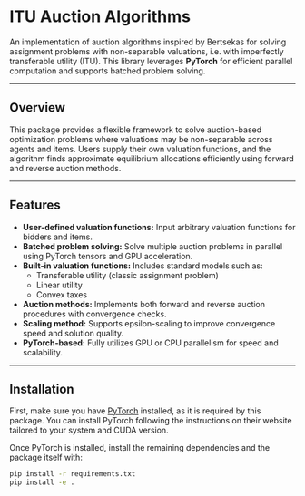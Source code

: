 # ITU Auction Algorithms

An implementation of auction algorithms inspired by Bertsekas for solving assignment problems with non-separable valuations, i.e. with imperfectly transferable utility (ITU). This library leverages **PyTorch** for efficient parallel computation and supports batched problem solving.

---

## Overview

This package provides a flexible framework to solve auction-based optimization problems where valuations may be non-separable across agents and items. Users supply their own valuation functions, and the algorithm finds approximate equilibrium allocations efficiently using forward and reverse auction methods.

---

## Features

- **User-defined valuation functions:** Input arbitrary valuation functions for bidders and items.
- **Batched problem solving:** Solve multiple auction problems in parallel using PyTorch tensors and GPU acceleration.
- **Built-in valuation functions:** Includes standard models such as:
  - Transferable utility (classic assignment problem)
  - Linear utility
  - Convex taxes
- **Auction methods:** Implements both forward and reverse auction procedures with convergence checks.
- **Scaling method:** Supports epsilon-scaling to improve convergence speed and solution quality.
- **PyTorch-based:** Fully utilizes GPU or CPU parallelism for speed and scalability.

---

## Installation

First, make sure you have [PyTorch](https://pytorch.org/) installed, as it is required by this package. You can install PyTorch following the instructions on their website tailored to your system and CUDA version.

Once PyTorch is installed, install the remaining dependencies and the package itself with:

```bash
pip install -r requirements.txt
pip install -e .
